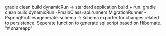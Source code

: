 gradle clean build dynamicRun -> standard application build + run.
gradle clean build dynamicRun -PmainClass=api.runners.MigrationRunner -PspringProfiles=generate-schema -> Schema exporter for changes related to persistence. Seperate function to generate sql script based on Hibernate.
"# shareapp" 
